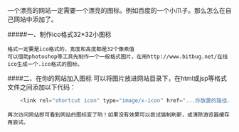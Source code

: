 一个漂亮的网站一定需要一个漂亮的图标。例如百度的一个小爪子。那么怎么在自己网站中添加了。

#####一、制作ico格式32*32小图标

    格式一定要是ico格式的，宽度和高度都是32个像素值
    可以借助photoshop等工具先制作一个一般格式图片，在用http://www.bitbug.net/在线ico生成一个.ico格式的图标。

####二、在你的网站加入图标
    可以将图片放进网站目录下，在html或jsp等格式文件<head></head>之间添加以下代码：
```java
    <link rel="shortcut icon" type="image/x-icon" href="...你放置的路径.../favicon.ico" media="screen" />
```

    再次访问网站即可看到网站的图标变了哟！如果没有效果可以尝试强制刷新，或清除游览器缓存再尝试。